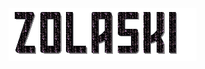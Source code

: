 <div style="width: auto; margin: 0 auto; background-color white;">
<img src="testbanner.gif">
</div>
